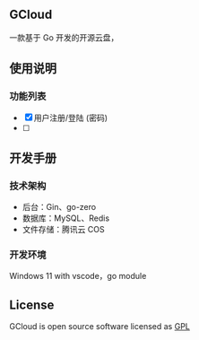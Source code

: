 ## GCloud

一款基于 Go 开发的开源云盘，

## 使用说明

### 功能列表

- [x] 用户注册/登陆 (密码)
- [ ]

## 开发手册

### 技术架构

- 后台：Gin、go-zero
- 数据库：MySQL、Redis
- 文件存储：腾讯云 COS

### 开发环境

Windows 11 with vscode，go module

## License

GCloud is open source software licensed as [GPL](LICENSE)
